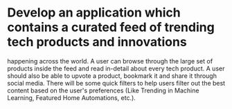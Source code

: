 # Develop an application which contains a curated feed of trending tech products and innovations
happening across the world. A user can browse through the large set of products inside the feed
and read in-detail about every tech product. A user should also be able to upvote a product,
bookmark it and share it through social media. There will be some quick filters to help users filter
out the best content based on the user's preferences (Like Trending in Machine Learning,
Featured Home Automations, etc.).
